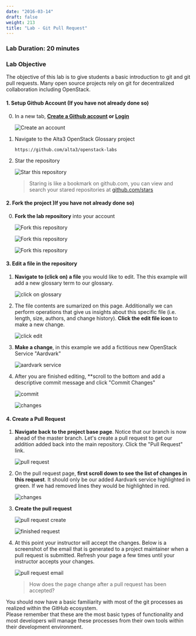 ```yaml
---
date: "2016-03-14"
draft: false
weight: 213 
title: "Lab - Git Pull Request"
---
```


### Lab Duration: 20 minutes

### Lab Objective

The objective of this lab is to give students a basic introduction to git and git pull requests.  Many open source projects rely on git for decentralized collaboration including OpenStack.

#### 1. Setup Github Account (If you have not already done so)

0. In a new tab, **[Create a Github account](https://github.com/join) or [Login](https://github.com/login)**

    ![Create an account](https://i.imgur.com/uTDaD5s.png)

0. Navigate to the Alta3 OpenStack Glossary project

    `https://github.com/alta3/openstack-labs`      

0. Star the repository

    ![Star this repository](https://i.imgur.com/LLAQVg7.png)

    > Staring is like a bookmark on github.com,  you can view and search your stared repositories at [github.com/stars](github.com/stars)

#### 2. Fork the project )If you have not already done so)

0. **Fork the lab repository** into your account

    ![Fork this repository](https://i.imgur.com/JJc2Dht.png)

    ![Fork this repository](https://i.imgur.com/S9iDb2e.png)

    ![Fork this repository](https://i.imgur.com/Ro71WF6.png)

#### 3. Edit a file in the repository

1. **Navigate to (click on) a file** you would like to edit.  The this example will add a new glossary term to our glossary.

    ![click on glossary](https://i.imgur.com/jhmtH0h.png)

2. The file contents are sumarized on this page.  Additionally we can perform operations that give us insights about this specific file (i.e. length, size, authors, and change history).  **Click the edit file icon** to make a new change.

    ![click edit](https://i.imgur.com/toKCgK0.png)

3. **Make a change**, in this example we add a fictitious new OpenStack Service "Aardvark"

    ![aardvark service](https://i.imgur.com/aLp5ZQY.png)

4. After you are finished editing, **scroll to the bottom and add a descriptive commit message and click "Commit Changes"

    ![commit](https://i.imgur.com/ngc5hQv.png)

    ![changes](https://i.imgur.com/K0I1dao.png)

#### 4. Create a Pull Request

1. **Navigate back to the project base page**.  Notice that our branch is now ahead of the master branch.  Let's create a pull request to get our addition added back into the main repository.  Click the "Pull Request" link.

    ![pull request](https://i.imgur.com/2LpvADQ.png)

2. On the pull request page, **first scroll down to see the list of changes in this request**.  It should only be our added Aardvark service highlighted in green.  If we had removed lines they would be highlighted in red.

    ![changes](https://i.imgur.com/zouC43q.png)

3. **Create the pull request**

    ![pull request create](https://i.imgur.com/dMvqH1b.png)

    ![finished request](https://i.imgur.com/MnFQNxd.png)

4. At this point your instructor will accept the changes. Below is a screenshot of the email that is generated to a project maintainer when a pull request is submitted.  Refresh your page a few times until your instructor accepts your changes.

    ![pull request email](https://i.imgur.com/rmhgdPZ.png)

    > How does the page change after a pull request has been accepted?

You should now have a basic familiarity with most of the git processes as realized within the GitHub ecosystem.  
Please remember that these are the most basic types of functionality and most developers will manage these processes from their own tools within their development environment.

